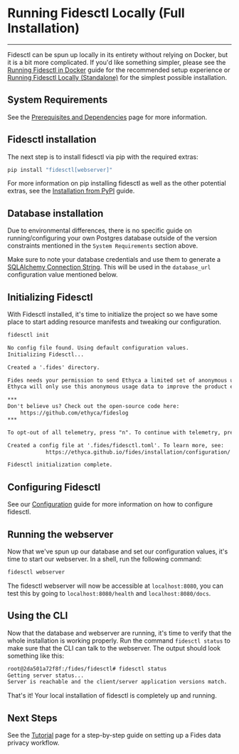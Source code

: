 # Running Fidesctl Locally (Full Installation)

---

Fidesctl can be spun up locally in its entirety without relying on Docker, but it is a bit more complicated. If you'd like something simpler, please see the [Running Fidesctl in Docker](docker.md) guide for the recommended setup experience or [Running Fidesctl Locally (Standalone)](local_standalone.md) for the simplest possible installation.

## System Requirements

See the [Prerequisites and Dependencies](../installation/prerequisites_dependencies.md) page for more information.

## Fidesctl installation

The next step is to install fidesctl via pip with the required extras:

```sh
pip install "fidesctl[webserver]"
```

For more information on pip installing fidesctl as well as the other potential extras, see the [Installation from PyPI](../installation/pypi.md) guide.

## Database installation

Due to environmental differences, there is no specific guide on running/configuring your own Postgres database outside of the version constraints mentioned in the `System Requirements` section above.

Make sure to note your database credentials and use them to generate a [SQLAlchemy Connection String](https://docs.sqlalchemy.org/en/14/core/engines.html#postgresql). This will be used in the `database_url` configuration value mentioned below.

## Initializing Fidesctl

With Fidesctl installed, it's time to initialize the project so we have some place to start adding resource manifests and tweaking our configuration.

```sh title="Initialize Fidesctl"
fidesctl init
```

```txt title="Expected Output"
No config file found. Using default configuration values.
Initializing Fidesctl...

Created a '.fides' directory.

Fides needs your permission to send Ethyca a limited set of anonymous usage statistics.
Ethyca will only use this anonymous usage data to improve the product experience, and will never collect sensitive or personal data.

***
Don't believe us? Check out the open-source code here:
    https://github.com/ethyca/fideslog
***

To opt-out of all telemetry, press "n". To continue with telemetry, press any other key.

Created a config file at '.fides/fidesctl.toml'. To learn more, see:  
            https://ethyca.github.io/fides/installation/configuration/

Fidesctl initialization complete.
```

## Configuring Fidesctl

See our [Configuration](../installation/configuration.md) guide for more information on how to configure fidesctl.

## Running the webserver

Now that we've spun up our database and set our configuration values, it's time to start our webserver. In a shell, run the following command:

```sh
fidesctl webserver
```

The fidesctl webserver will now be accessible at `localhost:8080`, you can test this by going to `localhost:8080/health` and `localhost:8080/docs`.

## Using the CLI

Now that the database and webserver are running, it's time to verify that the whole installation is working properly. Run the command `fidesctl status` to make sure that the CLI can talk to the webserver. The output should look something like this:

```txt
root@2da501a72f8f:/fides/fidesctl# fidesctl status
Getting server status...
Server is reachable and the client/server application versions match.
```

That's it! Your local installation of fidesctl is completely up and running.

## Next Steps

See the [Tutorial](../tutorial/index.md) page for a step-by-step guide on setting up a Fides data privacy workflow.
